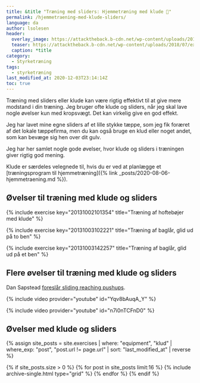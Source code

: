 ```yaml
---
title: &title "Træning med sliders: Hjemmetræning med klude 💪"
permalink: /hjemmetraening-med-klude-sliders/
language: da
author: lsolesen
header:
  overlay_image: https://attacktheback.b-cdn.net/wp-content/uploads/2018/07/exercise-sliders.jpg
  teaser: https://attacktheback.b-cdn.net/wp-content/uploads/2018/07/exercise-sliders.jpg
  caption: *title
category:
  - Styrketræning
tags:
  - styrketræning
last_modified_at: 2020-12-03T23:14:14Z
toc: true
---
```


Træning med sliders eller klude kan være rigtig effektivt til at give mere modstand i din træning. Jeg bruger ofte klude og sliders, når jeg skal lave nogle øvelser kun med kropsvægt. Det kan virkelig give en god effekt.

Jeg har lavet mine egne sliders af et lille stykke tæppe, som jeg fik foræret af det lokale tæppefirma, men du kan også bruge en klud eller noget andet, som kan bevæge sig hen over dit gulv.

Jeg har her samlet nogle gode øvelser, hvor klude og sliders i træningen giver rigtig god mening.

Klude er særdeles velegnede til, hvis du er ved at planlægge et [træningsprogram til hjemmetræning]({% link _posts/2020-08-06-hjemmetraening.md %}).

## Øvelser til træning med klude og sliders

{% include exercise key="20131002101354" title="Træning af hoftebøjer med klude" %}

{% include exercise key="20131003102221" title="Træning af baglår, glid ud på to ben" %}

{% include exercise key="20131003142257" title="Træning af baglår, glid ud på et ben" %}

## Flere øvelser til træning med klude og sliders

Dan Sapstead [foreslår sliding reaching pushups](https://www.t-nation.com/training/build-muscle-at-home).

{% include video provider="youtube" id="Yqv8bAuqA_Y" %}

{% include video provider="youtube" id="n7i0nTCFnD0" %}

## Øvelser med klude og sliders

<div class="feature__wrapper">

{% assign site_posts = site.exercises | where: "equipment", "klud" | where_exp: "post", "post.url != page.url" | sort: "last_modified_at" | reverse %}

{% if site_posts.size > 0 %}
  {% for post in site_posts limit:16 %}
    {% include archive-single.html type="grid" %}
  {% endfor %}
{% endif %}

</div>
